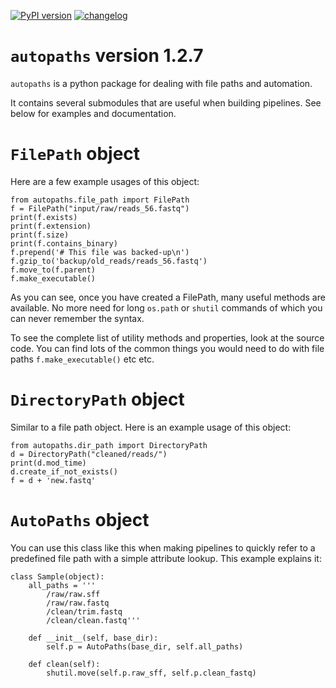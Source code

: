 [![PyPI version](https://badge.fury.io/py/autopaths.svg)](https://badge.fury.io/py/autopaths)
[![changelog](http://allmychanges.com/p/python/autopaths/badge/)](http://allmychanges.com/p/python/autopaths/?utm_source=badge)

# `autopaths` version 1.2.7

`autopaths` is a python package for dealing with file paths and automation.

It contains several submodules that are useful when building pipelines. See below for examples and documentation.

# `FilePath` object

Here are a few example usages of this object:

    from autopaths.file_path import FilePath
    f = FilePath("input/raw/reads_56.fastq")
    print(f.exists)
    print(f.extension)
    print(f.size)
    print(f.contains_binary)
    f.prepend('# This file was backed-up\n')
    f.gzip_to('backup/old_reads/reads_56.fastq')
    f.move_to(f.parent)
    f.make_executable()

As you can see, once you have created a FilePath, many useful methods are available. No more need for long `os.path` or `shutil` commands of which you can never remember the syntax.

To see the complete list of utility methods and properties, look at the source code. You can find lots of the common things you would need to do with file paths `f.make_executable()` etc etc.

# `DirectoryPath` object

Similar to a file path object. Here is an example usage of this object:

    from autopaths.dir_path import DirectoryPath
    d = DirectoryPath("cleaned/reads/")
    print(d.mod_time)
    d.create_if_not_exists()
    f = d + 'new.fastq'

# `AutoPaths` object

You can use this class like this when making pipelines to quickly refer to a predefined file path with a simple attribute lookup. This example explains it:

    class Sample(object):
        all_paths = '''
            /raw/raw.sff
            /raw/raw.fastq
            /clean/trim.fastq
            /clean/clean.fastq'''

        def __init__(self, base_dir):
            self.p = AutoPaths(base_dir, self.all_paths)

        def clean(self):
            shutil.move(self.p.raw_sff, self.p.clean_fastq)
